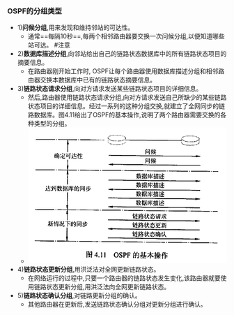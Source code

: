 ### OSPF的分组类型
- 1)**问候分组**,用来发现和维持邻站的可达性。
	- 通常==每隔10秒==,每两个相邻路由器要交换一次问候分组,以便知道哪些站可达。 #注意
- 2)**数据库描述分组**,向邻站给出自己的链路状态数据库中的所有链路状态项目的摘要信息。
	- 在路由器刚开始工作时, OSPF让每个路由器使用数据库描述分组和相邻路由器交换本数据库中已有的链路状态摘要信息。
- 3)**链路状态请求分组**,向对方请求发送某些链路状态项目的详细信息。
	- 然后,路由器使用链路状态请求分组,向对方请求发送自己所缺少的某些链路状态项目的详细信息。经过一系列的这种分组交换,就建立了全网同步的链路数据库。图4.11给出了OSPF的基本操作,说明了两个路由器需要交换的各种类型的分组。
	- ![](attachments/Pasted%20image%2020221012194248.png)
- 4)**链路状态更新分组**,用洪泛法对全网更新链路状态。
	- 在网络运行的过程中,只要一个路由器的链路状态发生变化,该路由器就要使用链路状态更新分组,用洪泛法向全网更新链路状态。
- 5)**链路状态确认分组**,对链路更新分组的确认。
	- 其他路由器在更新后,发送链路状态确认分组对更新分组进行确认。